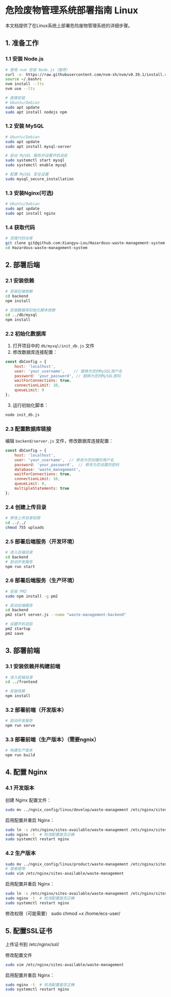 # 危险废物管理系统部署指南 Linux

本文档提供了在Linux系统上部署危险废物管理系统的详细步骤。

## 1. 准备工作

### 1.1 安装 Node.js

```bash
# 使用 nvm 安装 Node.js（推荐）
curl -o- https://raw.githubusercontent.com/nvm-sh/nvm/v0.39.1/install.sh | bash
source ~/.bashrc
nvm install --lts
nvm use --lts

# 直接安装
# Ubuntu/Debian
sudo apt update
sudo apt install nodejs npm
```

### 1.2 安装 MySQL

```bash
# Ubuntu/Debian
sudo apt update
sudo apt install mysql-server

# 启动 MySQL 服务并设置开机自启
sudo systemctl start mysql
sudo systemctl enable mysql

# 配置 MySQL 安全设置
sudo mysql_secure_installation
```
### 1.3 安装Nginx(可选)

```bash
# Ubuntu/Debian
sudo apt update
sudo apt install nginx
```

### 1.4 获取代码
```bash
# 克隆代码仓库
git clone git@github.com:Xiangyu-Lou/Hazardous-waste-management-system.git
cd Hazardous-waste-management-system
```
## 2. 部署后端

### 2.1 安装依赖

```bash
# 安装后端依赖
cd backend
npm install

# 安装数据库初始化脚本依赖
cd ../db/mysql
npm install
```

### 2.2 初始化数据库

1. 打开项目中的 `db/mysql/init_db.js` 文件
2. 修改数据库连接配置：
```javascript
const dbConfig = {
    host: 'localhost',
    user: 'your_username',    // 替换为您的MySQL用户名
    password: 'your_password', // 替换为您的MySQL密码
    waitForConnections: true,
    connectionLimit: 10,
    queueLimit: 0
};
```
3. 运行初始化脚本：
```bash
node init_db.js
```

### 2.3 配置数据库链接

编辑 `backend/server.js` 文件，修改数据库连接配置：
```javascript
const dbConfig = {
    host: 'localhost',
    user: 'your_username',  // 修改为您创建的用户名
    password: 'your_password',  // 修改为您设置的密码
    database: 'waste_management',
    waitForConnections: true,
    connectionLimit: 10,
    queueLimit: 0,
    multipleStatements: true
};
```

### 2.4 创建上传目录

```bash
# 修改上传目录权限
cd ../../
chmod 755 uploads
```

### 2.5 部署后端服务（开发环境）

```bash
# 进入后端目录
cd backend
# 启动开发服务
npm run start
```

### 2.6 部署后端服务（生产环境）

```bash
# 安装 PM2
sudo npm install -g pm2

# 启动后端服务
cd backend
pm2 start server.js --name "waste-management-backend"

# 设置开机自启
pm2 startup
pm2 save
```
## 3. 部署前端

### 3.1 安装依赖并构建前端

```bash
# 进入前端目录
cd ../frontend

# 安装依赖
npm install
```

### 3.2 部署前端（开发版本）

```bash
# 启动开发服务
npm run serve
```

### 3.3 部署前端（生产版本）（需要ngnix）

```bash
# 构建生产版本
npm run build
```

## 4. 配置 Nginx

### 4.1 开发版本
创建 Nginx 配置文件：

```bash
sudo mv ../ngnix_config/linux/develop/waste-management /etc/nginx/sites-available/
```

启用配置并重启 Nginx：

```bash
sudo ln -s /etc/nginx/sites-available/waste-management /etc/nginx/sites-enabled/
sudo nginx -t  # 检测配置是否正确
sudo systemctl restart nginx
```

### 4.2 生产版本

```bash
sudo mv ../ngnix_config/linux/product/waste-management /etc/nginx/sites-available/
# 或者使用
sudo vim /etc/nginx/sites-available/waste-management
```

启用配置并重启 Nginx：
```bash
sudo ln -s /etc/nginx/sites-available/waste-management /etc/nginx/sites-enabled/
sudo nginx -t  # 检测配置是否正确
sudo systemctl restart nginx
```

修改权限（可能需要）
sudo chmod +x /home/ecs-user/

## 5. 配置SSL证书

上传证书到 /etc/nginx/ssl/

修改配置文件

```bash
sudo vim /etc/nginx/sites-available/waste-management
```

启用配置并重启 Nginx：

```bash
sudo nginx -t  # 检测配置是否正确
sudo systemctl restart nginx
``` 
